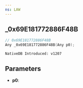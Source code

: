 ```yaml
---
ns: LAW
---
```

## _0x69E181772886F48B

```c
// 0x69E181772886F48B
Any _0x69E181772886F48B(Any p0);
```

```
NativeDB Introduced: v1207
```

## Parameters
* **p0**:

